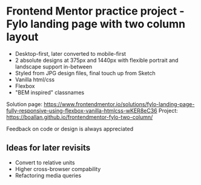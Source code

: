 # Frontend Mentor practice project - Fylo landing page with two column layout

*  Desktop-first, later converted to mobile-first
*  2 absolute designs at 375px and 1440px with flexible portrait and landscape support in-between
*  Styled from JPG design files, final touch up from Sketch
*  Vanilla html/css
*  Flexbox
*  "BEM inspired" classnames

Solution page: https://www.frontendmentor.io/solutions/fylo-landing-page-fully-responsive-using-flexbox-vanilla-htmlcss-wKER8eC36
Project: https://boallan.github.io/frontendmentor-fylo-two-column/

Feedback on code or design is always appreciated


## Ideas for later revisits  

*  Convert to relative units
*  Higher cross-browser compability
*  Refactoring media queries  

